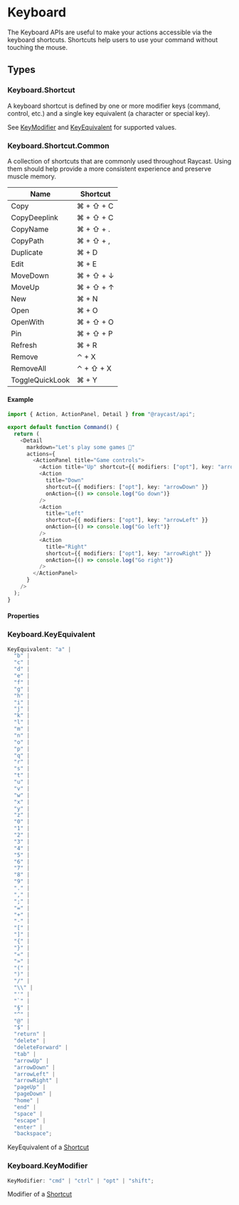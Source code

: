 # Keyboard

The Keyboard APIs are useful to make your actions accessible via the keyboard shortcuts. Shortcuts help users to use your command without touching the mouse.

## Types

### Keyboard.Shortcut

A keyboard shortcut is defined by one or more modifier keys (command, control, etc.) and a single key equivalent (a character or special key).

See [KeyModifier](#keyboard.keymodifier) and [KeyEquivalent](#keyboard.keyequivalent) for supported values.

### Keyboard.Shortcut.Common

A collection of shortcuts that are commonly used throughout Raycast. Using them should help provide a more consistent experience and preserve muscle memory.

| Name            | Shortcut  |
| --------------- | --------- |
| Copy            | ⌘ + ⇧ + C |
| CopyDeeplink    | ⌘ + ⇧ + C |
| CopyName        | ⌘ + ⇧ + . |
| CopyPath        | ⌘ + ⇧ + , |
| Duplicate       | ⌘ + D     |
| Edit            | ⌘ + E     |
| MoveDown        | ⌘ + ⇧ + ↓ |
| MoveUp          | ⌘ + ⇧ + ↑ |
| New             | ⌘ + N     |
| Open            | ⌘ + O     |
| OpenWith        | ⌘ + ⇧ + O |
| Pin             | ⌘ + ⇧ + P |
| Refresh         | ⌘ + R     |
| Remove          | ⌃ + X     |
| RemoveAll       | ⌃ + ⇧ + X |
| ToggleQuickLook | ⌘ + Y     |

#### Example

```typescript
import { Action, ActionPanel, Detail } from "@raycast/api";

export default function Command() {
  return (
    <Detail
      markdown="Let's play some games 👾"
      actions={
        <ActionPanel title="Game controls">
          <Action title="Up" shortcut={{ modifiers: ["opt"], key: "arrowUp" }} onAction={() => console.log("Go up")} />
          <Action
            title="Down"
            shortcut={{ modifiers: ["opt"], key: "arrowDown" }}
            onAction={() => console.log("Go down")}
          />
          <Action
            title="Left"
            shortcut={{ modifiers: ["opt"], key: "arrowLeft" }}
            onAction={() => console.log("Go left")}
          />
          <Action
            title="Right"
            shortcut={{ modifiers: ["opt"], key: "arrowRight" }}
            onAction={() => console.log("Go right")}
          />
        </ActionPanel>
      }
    />
  );
}
```

#### Properties

<InterfaceTableFromJSDoc name="Keyboard.Shortcut" />

### Keyboard.KeyEquivalent

```typescript
KeyEquivalent: "a" |
  "b" |
  "c" |
  "d" |
  "e" |
  "f" |
  "g" |
  "h" |
  "i" |
  "j" |
  "k" |
  "l" |
  "m" |
  "n" |
  "o" |
  "p" |
  "q" |
  "r" |
  "s" |
  "t" |
  "u" |
  "v" |
  "w" |
  "x" |
  "y" |
  "z" |
  "0" |
  "1" |
  "2" |
  "3" |
  "4" |
  "5" |
  "6" |
  "7" |
  "8" |
  "9" |
  "." |
  "," |
  ";" |
  "=" |
  "+" |
  "-" |
  "[" |
  "]" |
  "{" |
  "}" |
  "«" |
  "»" |
  "(" |
  ")" |
  "/" |
  "\\" |
  "'" |
  "`" |
  "§" |
  "^" |
  "@" |
  "$" |
  "return" |
  "delete" |
  "deleteForward" |
  "tab" |
  "arrowUp" |
  "arrowDown" |
  "arrowLeft" |
  "arrowRight" |
  "pageUp" |
  "pageDown" |
  "home" |
  "end" |
  "space" |
  "escape" |
  "enter" |
  "backspace";
```

KeyEquivalent of a [Shortcut](#keyboard.shortcut)

### Keyboard.KeyModifier

```typescript
KeyModifier: "cmd" | "ctrl" | "opt" | "shift";
```

Modifier of a [Shortcut](#keyboard.shortcut)
